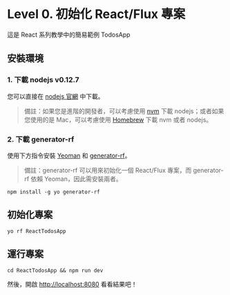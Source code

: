 # Level 0. 初始化 React/Flux 專案
這是 React 系列教學中的簡易範例 TodosApp


## 安裝環境
### 1. 下載 nodejs v0.12.7
您可以直接在 [nodejs 官網](https://nodejs.org/en/blog/release/v0.12.7/) 中下載。

> 備註：如果您是進階的開發者，可以考慮使用 [nvm](https://github.com/creationix/nvm) 下載 nodejs；或者如果您使用的是 Mac，可以考慮使用 [Homebrew](http://brew.sh/) 下載 nvm 或者 nodejs。

### 2. 下載 generator-rf
使用下方指令安裝 [Yeoman](http://yeoman.io/) 和 [generator-rf](https://github.com/taiansu/generator-rf)。

> 備註：generator-rf 可以用來初始化一個 React/Flux 專案，而 generator-rf 依賴 Yeoman，因此需安裝兩者。

```
npm install -g yo generator-rf
```


## 初始化專案
```
yo rf ReactTodosApp
```


## 運行專案
```
cd ReactTodosApp && npm run dev
```
然後，開啟 [http://localhost:8080](http://localhost:8080) 看看結果吧！

